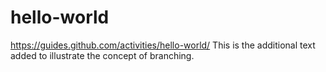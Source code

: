 # hello-world
https://guides.github.com/activities/hello-world/
This is the additional text added to illustrate the concept of branching.
